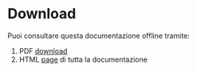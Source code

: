 # Download

Puoi consultare questa documentazione offline tramite:

1. PDF  [download](docs/site.pdf)
2. HTML [page](../print_page) di tutta la documentazione